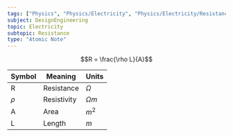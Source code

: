 ```yaml
---
tags: ["Physics", "Physics/Electricity", "Physics/Electricity/Resistance"]
subject: DesignEngineering
topic: Electricity
subtopic: Resistance
type: "Atomic Note"
---
```


$$R = \frac{\rho L}{A}$$

|Symbol|Meaning|Units|
|--|--|--|
|R|Resistance|$\Omega$|
|$\rho$|Resistivity|$\Omega m$|
|A|Area|$m^2$|
|L|Length|$m$|